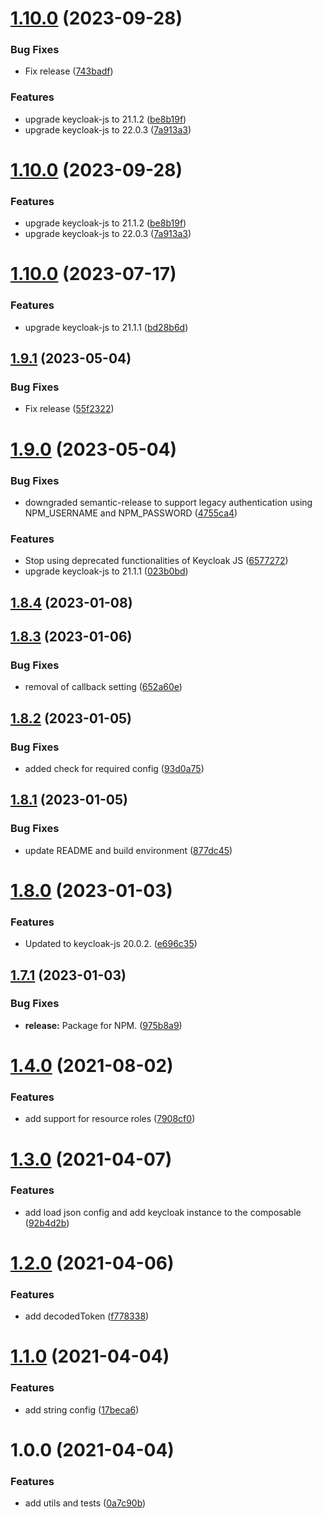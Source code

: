# [1.10.0](https://github.com/JoseGoncalves/vue-keycloak/compare/v1.9.1...v1.10.0) (2023-09-28)


### Bug Fixes

* Fix release ([743badf](https://github.com/JoseGoncalves/vue-keycloak/commit/743badf30b2c89136a01f02007a71370f5ad0de8))


### Features

* upgrade keycloak-js to 21.1.2 ([be8b19f](https://github.com/JoseGoncalves/vue-keycloak/commit/be8b19fb9123d76207176503ae18af15f364af5b))
* upgrade keycloak-js to 22.0.3 ([7a913a3](https://github.com/JoseGoncalves/vue-keycloak/commit/7a913a34e382a1c7049c5917fa27ec41bd9a050b))

# [1.10.0](https://github.com/JoseGoncalves/vue-keycloak/compare/v1.9.1...v1.10.0) (2023-09-28)


### Features

* upgrade keycloak-js to 21.1.2 ([be8b19f](https://github.com/JoseGoncalves/vue-keycloak/commit/be8b19fb9123d76207176503ae18af15f364af5b))
* upgrade keycloak-js to 22.0.3 ([7a913a3](https://github.com/JoseGoncalves/vue-keycloak/commit/7a913a34e382a1c7049c5917fa27ec41bd9a050b))

# [1.10.0](https://github.com/JoseGoncalves/vue-keycloak/compare/v1.9.1...v1.10.0) (2023-07-17)


### Features

* upgrade keycloak-js to 21.1.1 ([bd28b6d](https://github.com/JoseGoncalves/vue-keycloak/commit/bd28b6d99e5b22795f1ba1f104341d12ae4bb0b8))

## [1.9.1](https://github.com/JoseGoncalves/vue-keycloak/compare/v1.9.0...v1.9.1) (2023-05-04)


### Bug Fixes

* Fix release ([55f2322](https://github.com/JoseGoncalves/vue-keycloak/commit/55f23226f9764bb3631fee2e222fdf8148f8cdb6))

# [1.9.0](https://github.com/JoseGoncalves/vue-keycloak/compare/v1.8.4...v1.9.0) (2023-05-04)


### Bug Fixes

* downgraded semantic-release to support legacy authentication using NPM_USERNAME and NPM_PASSWORD ([4755ca4](https://github.com/JoseGoncalves/vue-keycloak/commit/4755ca4b367d39adc6bb2dd9235f63ce7b0cce22))


### Features

* Stop using deprecated functionalities of Keycloak JS ([6577272](https://github.com/JoseGoncalves/vue-keycloak/commit/657727249bb8abd53cb59323206e8e4053286187))
* upgrade keycloak-js to 21.1.1 ([023b0bd](https://github.com/JoseGoncalves/vue-keycloak/commit/023b0bd8305d30f1aff372ce5395b90dc94cf0e2))

## [1.8.4](https://github.com/JoseGoncalves/vue-keycloak/compare/v1.8.3...v1.8.4) (2023-01-08)

## [1.8.3](https://github.com/JoseGoncalves/vue-keycloak/compare/v1.8.2...v1.8.3) (2023-01-06)


### Bug Fixes

* removal of callback setting ([652a60e](https://github.com/JoseGoncalves/vue-keycloak/commit/652a60e4b631c69903e3b2e49864dfdf1f9e9bab))

## [1.8.2](https://github.com/JoseGoncalves/vue-keycloak/compare/v1.8.1...v1.8.2) (2023-01-05)


### Bug Fixes

* added check for required config ([93d0a75](https://github.com/JoseGoncalves/vue-keycloak/commit/93d0a7566d26c97477f061098365178c8cd50ceb))

## [1.8.1](https://github.com/JoseGoncalves/vue-keycloak/compare/v1.8.0...v1.8.1) (2023-01-05)


### Bug Fixes

* update README and build environment ([877dc45](https://github.com/JoseGoncalves/vue-keycloak/commit/877dc451752f46ceae8eb1780acb4454bf5a254f))

# [1.8.0](https://github.com/JoseGoncalves/vue-keycloak/compare/v1.7.1...v1.8.0) (2023-01-03)


### Features

* Updated to keycloak-js 20.0.2. ([e696c35](https://github.com/JoseGoncalves/vue-keycloak/commit/e696c355d58d0dea1259c1155fdff7af8dc6ae6d))

## [1.7.1](https://github.com/JoseGoncalves/vue-keycloak/compare/v1.7.0...v1.7.1) (2023-01-03)


### Bug Fixes

* **release:** Package for NPM. ([975b8a9](https://github.com/JoseGoncalves/vue-keycloak/commit/975b8a9a70670e024ecc9677311573945225c265))

# [1.4.0](https://github.com/baloise/vue-keycloak/compare/v1.3.0...v1.4.0) (2021-08-02)


### Features

* add support for resource roles ([7908cf0](https://github.com/baloise/vue-keycloak/commit/7908cf0629ba4998b1ea49253ff3f309a6a2bbed))

# [1.3.0](https://github.com/baloise/vue-keycloak/compare/v1.2.0...v1.3.0) (2021-04-07)


### Features

* add load json config and add keycloak instance to the composable ([92b4d2b](https://github.com/baloise/vue-keycloak/commit/92b4d2b729ad8652d1fdb5a513d22188c68538d7))

# [1.2.0](https://github.com/baloise/vue-keycloak/compare/v1.1.0...v1.2.0) (2021-04-06)


### Features

* add decodedToken ([f778338](https://github.com/baloise/vue-keycloak/commit/f778338b5853d695bab7dc5a1a411b54f9d07e34))

# [1.1.0](https://github.com/baloise/vue-keycloak/compare/v1.0.0...v1.1.0) (2021-04-04)


### Features

* add string config ([17beca6](https://github.com/baloise/vue-keycloak/commit/17beca6daee78b098e665d422d84518120421baa))

# 1.0.0 (2021-04-04)


### Features

* add utils and tests ([0a7c90b](https://github.com/baloise/vue-keycloak/commit/0a7c90b04d446b117f2de7b16c35c117484411aa))
